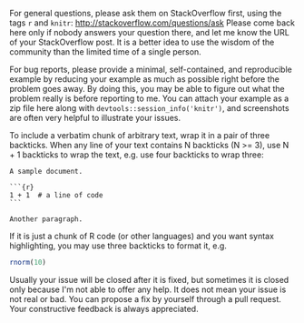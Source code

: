 For general questions, please ask them on StackOverflow first, using the tags `r` and `knitr`: http://stackoverflow.com/questions/ask Please come back here only if nobody answers your question there, and let me know the URL of your StackOverflow post. It is a better idea to use the wisdom of the community than the limited time of a single person.

For bug reports, please provide a minimal, self-contained, and reproducible example by reducing your example as much as possible right before the problem goes away. By doing this, you may be able to figure out what the problem really is before reporting to me. You can attach your example as a zip file here along with `devtools::session_info('knitr')`, and screenshots are often very helpful to illustrate your issues.

To include a verbatim chunk of arbitrary text, wrap it in a pair of three backticks. When any line of your text contains N backticks (N >= 3), use N + 1 backticks to wrap the text, e.g. use four backticks to wrap three:

````
A sample document.

```{r}
1 + 1  # a line of code
```

Another paragraph.
````

If it is just a chunk of R code (or other languages) and you want syntax highlighting, you may use three backticks to format it, e.g.

```r
rnorm(10)
```

Usually your issue will be closed after it is fixed, but sometimes it is closed only because I'm not able to offer any help. It does not mean your issue is not real or bad. You can propose a fix by yourself through a pull request. Your constructive feedback is always appreciated.
